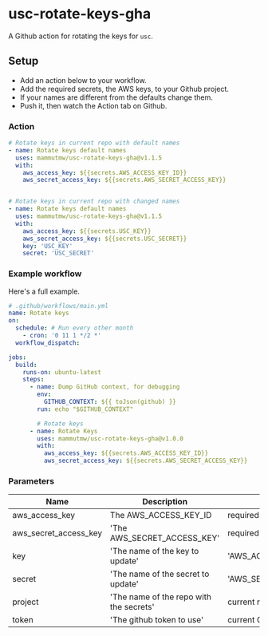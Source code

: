 # usc-rotate-keys-gha

A Github action for rotating the keys for `usc`.

## Setup

- Add an action below to your workflow.
- Add the required secrets, the AWS keys, to your Github project.
- If your names are different from the defaults change them.
- Push it, then watch the Action tab on Github.

### Action

```yaml
# Rotate keys in current repo with default names
- name: Rotate keys default names
  uses: mammutmw/usc-rotate-keys-gha@v1.1.5
  with:
    aws_access_key: ${{secrets.AWS_ACCESS_KEY_ID}}
    aws_secret_access_key: ${{secrets.AWS_SECRET_ACCESS_KEY}}


# Rotate keys in current repo with changed names
- name: Rotate keys default names
  uses: mammutmw/usc-rotate-keys-gha@v1.1.5
  with:
    aws_access_key: ${{secrets.USC_KEY}}
    aws_secret_access_key: ${{secrets.USC_SECRET}}
    key: 'USC_KEY'
    secret: 'USC_SECRET'
```

### Example workflow

Here's a full example.

```yaml
# .github/workflows/main.yml
name: Rotate keys
on:
  schedule: # Run every other month
    - cron: '0 11 1 */2 *'
  workflow_dispatch:

jobs:
  build:
    runs-on: ubuntu-latest
    steps:
      - name: Dump GitHub context, for debugging
        env:
          GITHUB_CONTEXT: ${{ toJson(github) }}
        run: echo "$GITHUB_CONTEXT"

        # Rotate keys
      - name: Rotate Keys
        uses: mammutmw/usc-rotate-keys-gha@v1.0.0
        with:
          aws_access_key: ${{secrets.AWS_ACCESS_KEY_ID}}
          aws_secret_access_key: ${{secrets.AWS_SECRET_ACCESS_KEY}}
```

### Parameters

| Name | Description | Default |
-------|-------------|----------|
| aws_access_key | The AWS_ACCESS_KEY_ID | required |
| aws_secret_access_key | 'The AWS_SECRET_ACCESS_KEY' | required |
| key | 'The name of the key to update' | 'AWS_ACCESS_KEY_ID' |
| secret | 'The name of the secret to update' | 'AWS_SECRET_ACCESS_KEY' |
| project | 'The name of the repo with the secrets' | current repo |
| token | 'The github token to use' | current GITHUB_TOKEN |
